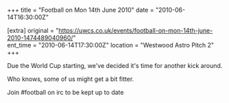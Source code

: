 +++
title = "Football on Mon 14th June 2010"
date = "2010-06-14T16:30:00Z"

[extra]
original = "https://uwcs.co.uk/events/football-on-mon-14th-june-2010-1474489040960/"    
ent_time = "2010-06-14T17:30:00Z"
location = "Westwood Astro Pitch 2"
+++

Due the World Cup starting, we've decided it's time for another kick around.

Who knows, some of us might get a bit fitter.

Join \#football on irc to be kept up to date

